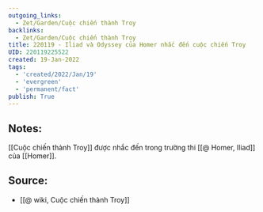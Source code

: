 ```yaml
---
outgoing_links:
  - Zet/Garden/Cuộc chiến thành Troy
backlinks:
  - Zet/Garden/Cuộc chiến thành Troy
title: 220119 - Iliad và Odyssey của Homer nhắc đến cuộc chiến Troy
UID: 220119225522
created: 19-Jan-2022
tags:
  - 'created/2022/Jan/19'
  - 'evergreen'
  - 'permanent/fact'
publish: True
---
```

## Notes:
[[Cuộc chiến thành Troy]] được nhắc đến trong trường thi [[@ Homer, Iliad]] của [[Homer]].

## Source:
- [[@ wiki, Cuộc chiến thành Troy]]

